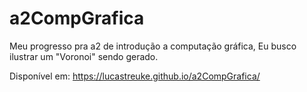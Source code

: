 # a2CompGrafica
Meu progresso pra a2 de introdução a computação gráfica,
Eu busco ilustrar um "Voronoi" sendo gerado.

Disponível em: https://lucastreuke.github.io/a2CompGrafica/

